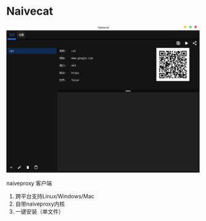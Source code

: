 # Naivecat

![app](./screenshot.png)

naiveproxy 客户端

1. 跨平台支持Linux/Windows/Mac
2. 自带naiveproxy内核
3. 一键安装（单文件）
